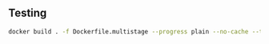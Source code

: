 ## Testing

```bash
docker build . -f Dockerfile.multistage --progress plain --no-cache --target test-stage
```